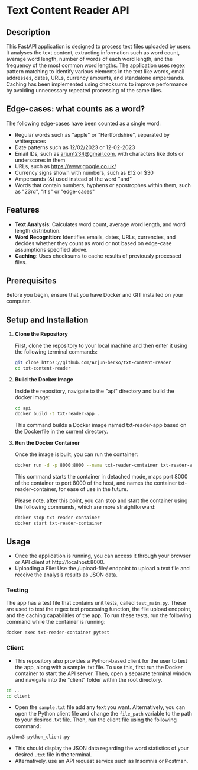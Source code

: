 # Text Content Reader API

## Description

This FastAPI application is designed to process text files uploaded by users. It analyses the text content, extracting information such as word count, average word length, number of words of each word length, and the frequency of the most common word lengths. The application uses regex pattern matching to identify various elements in the text like words, email addresses, dates, URLs, currency amounts, and standalone ampersands. Caching has been implemented using checksums to improve performance by avoiding unnecessary repeated processing of the same files.

## Edge-cases: what counts as a word?

The following edge-cases have been counted as a single word:
- Regular words such as "apple" or "Hertfordshire", separated by whitespaces
- Date patterns such as 12/02/2023 or 12-02-2023
- Email IDs, such as arjun1234@gmail.com, with characters like dots or underscores in them
- URLs, such as https://www.google.co.uk/
- Currency signs shown with numbers, such as £12 or $30
- Ampersands (&) used instead of the word "and"
- Words that contain numbers, hyphens or apostrophes within them, such as "23rd", "it's" or "edge-cases"
 
## Features

- **Text Analysis**: Calculates word count, average word length, and word length distribution.
- **Word Recognition**: Identifies emails, dates, URLs, currencies, and decides whether they count as word or not based on edge-case assumptions specified above.
- **Caching**: Uses checksums to cache results of previously processed files.

## Prerequisites

Before you begin, ensure that you have Docker and GIT installed on your computer.

## Setup and Installation

1. **Clone the Repository**
   
   First, clone the repository to your local machine and then enter it using the following terminal commands:

   ```bash
   git clone https://github.com/Arjun-berko/txt-content-reader
   cd txt-content-reader
   ```
2. **Build the Docker Image**
   
   Inside the repository, navigate to the "api" directory and build the docker image:

   ```bash
   cd api
   docker build -t txt-reader-app .
   ```
   This command builds a Docker image named txt-reader-app based on the Dockerfile in the current directory.


3. **Run the Docker Container**
   
   Once the image is built, you can run the container:

   ```bash
   docker run -d -p 8000:8000 --name txt-reader-container txt-reader-app
   ```
   This command starts the container in detached mode, maps port 8000 of the container to port 8000 of the host, and names the container txt-reader-container, for ease of use in the future.
   
   Please note, after this point, you can stop and start the container using the following commands, which are more straightforward:

   ```bash
   docker stop txt-reader-container
   docker start txt-reader-container
   ```


## Usage

   - Once the application is running, you can access it through your browser or API client at http://localhost:8000.
   - Uploading a File: Use the /upload-file/ endpoint to upload a text file and receive the analysis results as JSON data.
### Testing
   The app has a test file that contains unit tests, called `test_main.py`. These are used to test the regex text processing function, the file upload endpoint, and the caching capabilities of the app. To run these tests, run the following command while the container is running:
   ```bash
   docker exec txt-reader-container pytest
   ```

### Client
   - This repository also provides a Python-based client for the user to test the app, along with a sample .txt file. To use this, first run the Docker container to start the API server. Then, open a separate terminal window and navigate into the "client" folder within the root directory.
   ```bash
   cd ..
   cd client
   ```
   - Open the `sample.txt` file add any text you want. Alternatively, you can open the Python client file and change the `file_path` variable to the path to your desired .txt file. Then, run the client file using the following command:
   ```bash
   python3 python_client.py
   ```
   - This should display the JSON data regarding the word statistics of your desired `.txt` file in the terminal.
   - Alternatively, use an API request service such as Insomnia or Postman.
